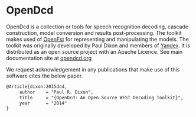 OpenDcd
=======

OpenDcd is a collection or tools for speech recognition decoding, cascade
construction, model conversion and results post-processing. The toolkit makes
used of [OpenFst](http://openfst.org) for representing and manipulating the 
models. The toolkit was originally developed by Paul Dixon and members of 
[Yandex](http://yandex.com). It is distributed as an 
open source project with an Apache Licence.
See main documentation site at [opendcd.org](http://opendcd.github.io/)

We request acknowledgement in any publications that make use of this software
cites the below paper.

```latex
@Article{dixon:2015dcd,
     author    = "Paul R. Dixon",
     title     = "{OpenDcd: An Open Source WFST Decoding Toolkit}",
     year      = "2014"
}
```

